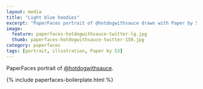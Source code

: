 ```yaml
---
layout: media
title: "Light blue hoodies"
excerpt: "PaperFaces portrait of @hotdogwithsauce drawn with Paper by 53 on an iPad."
image: 
  feature: paperfaces-hotdogwithsauce-twitter-lg.jpg
  thumb: paperfaces-hotdogwithsauce-twitter-150.jpg
category: paperfaces
tags: [portrait, illustration, Paper by 53]
---
```


PaperFaces portrait of [@hotdogwithsauce](http://twitter.com/hotdogwithsauce).

{% include paperfaces-boilerplate.html %}
